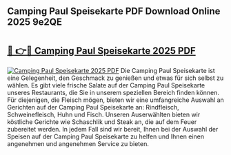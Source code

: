 ## Camping Paul Speisekarte PDF Download Online 2025 9e2QE

# <h2><a href="http://gc7afi.nevu.top/?p=Camping+Paul+Speisekarte">🔗 👉🔴 Camping Paul Speisekarte 2025 PDF</a></h2>

[![Camping Paul Speisekarte 2025 PDF](https://i.imgur.com/dBaPXMq.png)](http://gc7afi.nevu.top/?p=Camping+Paul+Speisekarte)
Die Camping Paul Speisekarte ist eine Gelegenheit, den Geschmack zu genießen und etwas für sich selbst zu wählen. Es gibt viele frische Salate auf der Camping Paul Speisekarte unseres Restaurants, die Sie in unserem speziellen Bereich finden können. Für diejenigen, die Fleisch mögen, bieten wir eine umfangreiche Auswahl an Gerichten auf der Camping Paul Speisekarte an: Rindfleisch, Schweinefleisch, Huhn und Fisch. Unseren Auserwählten bieten wir köstliche Gerichte wie Schaschlik und Steak an, die auf dem Feuer zubereitet werden. In jedem Fall sind wir bereit, Ihnen bei der Auswahl der Speisen auf der Camping Paul Speisekarte zu helfen und Ihnen einen angenehmen und angenehmen Service zu bieten.
